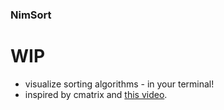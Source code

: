 ### NimSort

# WIP

+ visualize sorting algorithms - in your terminal!
+ inspired by cmatrix and [this video](https://www.youtube.com/watch?v=kPRA0W1kECg).
